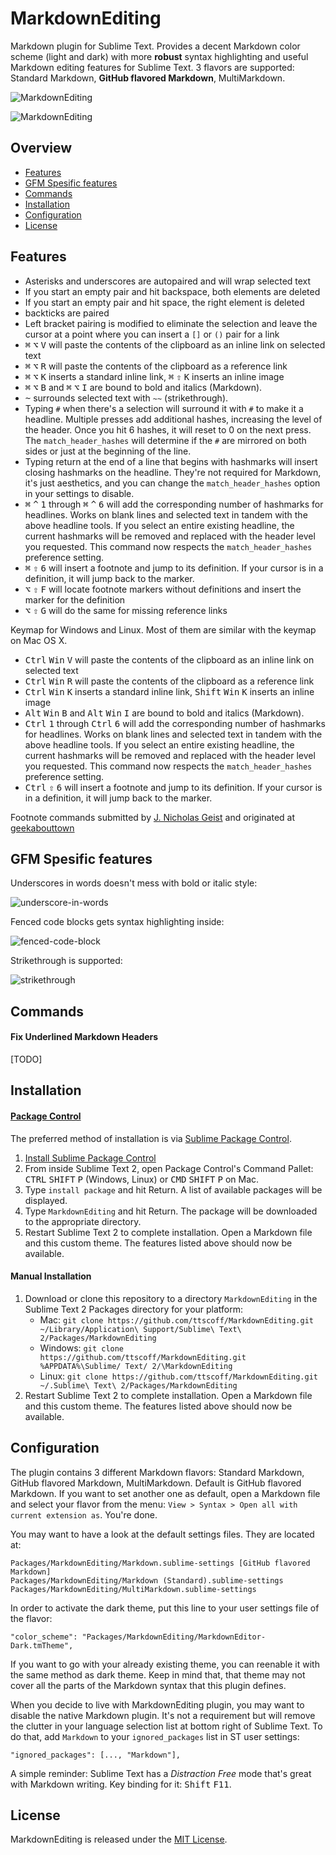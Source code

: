 # MarkdownEditing

Markdown plugin for Sublime Text. Provides a decent Markdown color scheme (light and dark) with more __robust__ syntax highlighting and useful Markdown editing features for Sublime Text. 3 flavors are supported: Standard Markdown, __GitHub flavored Markdown__, MultiMarkdown.

![MarkdownEditing](screenshots/light.png)

![MarkdownEditing](screenshots/dark.png)

## Overview

* [Features](#Features)
* [GFM Spesific features](#gfm-spesific-features)
* [Commands](#Commands)
* [Installation](#Installation)
* [Configuration](#Configuration)
* [License](#License)

## Features

* Asterisks and underscores are autopaired and will wrap selected text
* If you start an empty pair and hit backspace, both elements are deleted
* If you start an empty pair and hit space, the right element is deleted
* backticks are paired
* Left bracket pairing is modified to eliminate the selection and leave the cursor at a point where you can insert a `[]` or `()` pair for a link
* <kbd>⌘</kbd> <kbd>⌥</kbd> <kbd>V</kbd> will paste the contents of the clipboard as an inline link on selected text
* <kbd>⌘</kbd> <kbd>⌥</kbd> <kbd>R</kbd> will paste the contents of the clipboard as a reference link
* <kbd>⌘</kbd> <kbd>⌥</kbd> <kbd>K</kbd> inserts a standard inline link, <kbd>⌘</kbd> <kbd>⇧</kbd> <kbd>K</kbd> inserts an inline image
* <kbd>⌘</kbd> <kbd>⌥</kbd> <kbd>B</kbd> and <kbd>⌘</kbd> <kbd>⌥</kbd> <kbd>I</kbd> are bound to bold and italics (Markdown).
* <kbd>~</kbd> surrounds selected text with `~~` (strikethrough).
* Typing `#` when there's a selection will surround it with `#` to make it a headline. Multiple presses add additional hashes, increasing the level of the header. Once you hit 6 hashes, it will reset to 0 on the next press. The `match_header_hashes` will determine if the `#` are mirrored on both sides or just at the beginning of the line.
* Typing return at the end of a line that begins with hashmarks will insert closing hashmarks on the headline. They're not required for Markdown, it's just aesthetics, and you can change the `match_header_hashes` option in your settings to disable.
* <kbd>⌘</kbd> <kbd>^</kbd> <kbd>1</kbd>  through <kbd>⌘</kbd> <kbd>^</kbd> <kbd>6</kbd>  will add the corresponding number of hashmarks for headlines. Works on blank lines and selected text in tandem with the above headline tools. If you select an entire existing headline, the current hashmarks will be removed and replaced with the header level you requested. This command now respects the `match_header_hashes` preference setting.
* <kbd>⌘</kbd> <kbd>⇧</kbd> <kbd>6</kbd> will insert a footnote and jump to its definition. If your cursor is in a definition, it will jump back to the marker.
* <kbd>⌥</kbd> <kbd>⇧</kbd> <kbd>F</kbd> will locate footnote markers without definitions and insert the marker for the definition
* <kbd>⌥</kbd> <kbd>⇧</kbd> <kbd>G</kbd> will do the same for missing reference links

Keymap for Windows and Linux. Most of them are similar with the keymap on Mac OS X.

* <kbd>Ctrl</kbd> <kbd>Win</kbd> <kbd>V</kbd> will paste the contents of the clipboard as an inline link on selected text
* <kbd>Ctrl</kbd> <kbd>Win</kbd> <kbd>R</kbd> will paste the contents of the clipboard as a reference link
* <kbd>Ctrl</kbd> <kbd>Win</kbd> <kbd>K</kbd> inserts a standard inline link, <kbd>Shift</kbd> <kbd>Win</kbd> <kbd>K</kbd> inserts an inline image
* <kbd>Alt</kbd> <kbd>Win</kbd> <kbd>B</kbd> and <kbd>Alt</kbd> <kbd>Win</kbd> <kbd>I</kbd> are bound to bold and italics (Markdown).
* <kbd>Ctrl</kbd> <kbd>1</kbd> through <kbd>Ctrl</kbd> <kbd>6</kbd> will add the corresponding number of hashmarks for headlines. Works on blank lines and selected text in tandem with the above headline tools. If you select an entire existing headline, the current hashmarks will be removed and replaced with the header level you requested. This command now respects the `match_header_hashes` preference setting.
* <kbd>Ctrl</kbd> <kbd>⇧</kbd> <kbd>6</kbd> will insert a footnote and jump to its definition. If your cursor is in a definition, it will jump back to the marker.

Footnote commands submitted by [J. Nicholas Geist](https://github.com/jngeist) and originated at [geekabouttown](http://geekabouttown.com/posts/sublime-text-2-markdown-footnote-goodness)

## GFM Spesific features

Underscores in words doesn't mess with bold or italic style:

![underscore-in-words](screenshots/underscore-in-words.png)

Fenced code blocks gets syntax highlighting inside:

![fenced-code-block](screenshots/fenced-code-block.png)

Strikethrough is supported:

![strikethrough](screenshots/strikethrough.png)

## Commands

#### Fix Underlined Markdown Headers

[TODO]

## Installation

#### [Package Control](http://wbond.net/sublime_packages/package_control)

The preferred method of installation is via [Sublime Package Control](http://wbond.net/sublime_packages/package_control).

1. [Install Sublime Package Control](http://wbond.net/sublime_packages/package_control/installation)
2. From inside Sublime Text 2, open Package Control's Command Pallet: <kbd>CTRL</kbd> <kbd>SHIFT</kbd> <kbd>P</kbd> (Windows, Linux) or <kbd>CMD</kbd> <kbd>SHIFT</kbd> <kbd>P</kbd> on Mac.
3. Type `install package` and hit Return. A list of available packages will be displayed.
4. Type `MarkdownEditing` and hit Return. The package will be downloaded to the appropriate directory.
5. Restart Sublime Text 2 to complete installation. Open a Markdown file and this custom theme. The features listed above should now be available.

#### Manual Installation

1. Download or clone this repository to a directory `MarkdownEditing` in the Sublime Text 2 Packages directory for your platform:
    * Mac: `git clone https://github.com/ttscoff/MarkdownEditing.git ~/Library/Application\ Support/Sublime\ Text\ 2/Packages/MarkdownEditing`
    * Windows: `git clone https://github.com/ttscoff/MarkdownEditing.git %APPDATA%\Sublime/ Text/ 2/\MarkdownEditing`
    * Linux: `git clone https://github.com/ttscoff/MarkdownEditing.git ~/.Sublime\ Text\ 2/Packages/MarkdownEditing`
2. Restart Sublime Text 2 to complete installation. Open a Markdown file and this custom theme. The features listed above should now be available.

## Configuration

The plugin contains 3 different Markdown flavors: Standard Markdown, GitHub flavored Markdown, MultiMarkdown. Default is GitHub flavored Markdown. If you want to set another one as default, open a Markdown file and select your flavor from the menu: `View > Syntax > Open all with current extension as`. You're done.

You may want to have a look at the default settings files. They are located at:

    Packages/MarkdownEditing/Markdown.sublime-settings [GitHub flavored Markdown]
    Packages/MarkdownEditing/Markdown (Standard).sublime-settings
    Packages/MarkdownEditing/MultiMarkdown.sublime-settings

In order to activate the dark theme, put this line to your user settings file of the flavor:

    "color_scheme": "Packages/MarkdownEditing/MarkdownEditor-Dark.tmTheme",

If you want to go with your already existing theme, you can reenable it with the same method as dark theme. Keep in mind that, that theme may not cover all the parts of the Markdown syntax that this plugin defines.

When you decide to live with MarkdownEditing plugin, you may want to disable the native Markdown plugin. It's not a requirement but will remove the clutter in your language selection list at bottom right of Sublime Text. To do that, add `Markdown` to your `ignored_packages` list in ST user settings:

    "ignored_packages": [..., "Markdown"],

A simple reminder: Sublime Text has a _Distraction Free_ mode that's great with Markdown writing. Key binding for it: <kbd>Shift</kbd> <kbd>F11</kbd>.

## License

MarkdownEditing is released under the [MIT License](http://www.opensource.org/licenses/MIT).
